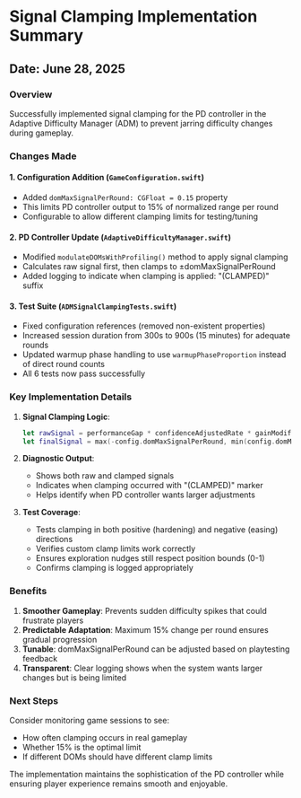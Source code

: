 # Signal Clamping Implementation Summary

## Date: June 28, 2025

### Overview
Successfully implemented signal clamping for the PD controller in the Adaptive Difficulty Manager (ADM) to prevent jarring difficulty changes during gameplay.

### Changes Made

#### 1. Configuration Addition (`GameConfiguration.swift`)
- Added `domMaxSignalPerRound: CGFloat = 0.15` property
- This limits PD controller output to 15% of normalized range per round
- Configurable to allow different clamping limits for testing/tuning

#### 2. PD Controller Update (`AdaptiveDifficultyManager.swift`)
- Modified `modulateDOMsWithProfiling()` method to apply signal clamping
- Calculates raw signal first, then clamps to ±domMaxSignalPerRound
- Added logging to indicate when clamping is applied: "(CLAMPED)" suffix

#### 3. Test Suite (`ADMSignalClampingTests.swift`)
- Fixed configuration references (removed non-existent properties)
- Increased session duration from 300s to 900s (15 minutes) for adequate rounds
- Updated warmup phase handling to use `warmupPhaseProportion` instead of direct round counts
- All 6 tests now pass successfully

### Key Implementation Details

1. **Signal Clamping Logic**:
   ```swift
   let rawSignal = performanceGap * confidenceAdjustedRate * gainModifier
   let finalSignal = max(-config.domMaxSignalPerRound, min(config.domMaxSignalPerRound, rawSignal))
   ```

2. **Diagnostic Output**:
   - Shows both raw and clamped signals
   - Indicates when clamping occurred with "(CLAMPED)" marker
   - Helps identify when PD controller wants larger adjustments

3. **Test Coverage**:
   - Tests clamping in both positive (hardening) and negative (easing) directions
   - Verifies custom clamp limits work correctly
   - Ensures exploration nudges still respect position bounds (0-1)
   - Confirms clamping is logged appropriately

### Benefits

1. **Smoother Gameplay**: Prevents sudden difficulty spikes that could frustrate players
2. **Predictable Adaptation**: Maximum 15% change per round ensures gradual progression
3. **Tunable**: domMaxSignalPerRound can be adjusted based on playtesting feedback
4. **Transparent**: Clear logging shows when the system wants larger changes but is being limited

### Next Steps

Consider monitoring game sessions to see:
- How often clamping occurs in real gameplay
- Whether 15% is the optimal limit
- If different DOMs should have different clamp limits

The implementation maintains the sophistication of the PD controller while ensuring player experience remains smooth and enjoyable.
